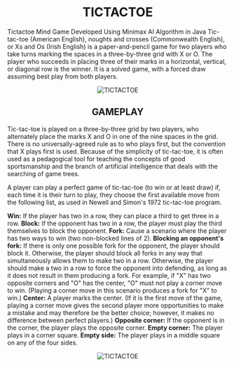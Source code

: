 <h1 align="center">TICTACTOE</h1>
Tictactoe Mind Game Developed Using Minimax AI Algorithm in Java
Tic-tac-toe (American English), noughts and crosses (Commonwealth English), or Xs and Os (Irish English) is a paper-and-pencil game for two players who take turns marking the spaces in a three-by-three grid with X or O. The player who succeeds in placing three of their marks in a horizontal, vertical, or diagonal row is the winner. It is a solved game, with a forced draw assuming best play from both players.

<p align="center"><img src="https://user-images.githubusercontent.com/91747813/138558429-edca5044-c679-4ddd-8637-c496ef46fc2b.png" alt="TICTACTOE"/></p>


<h2 align="center">GAMEPLAY</h2>
Tic-tac-toe is played on a three-by-three grid by two players, who alternately place the marks X and O in one of the nine spaces in the grid.
There is no universally-agreed rule as to who plays first, but the convention that X plays first is used.
Because of the simplicity of tic-tac-toe, it is often used as a pedagogical tool for teaching the concepts of good sportsmanship and the branch of artificial intelligence that deals with the searching of game trees.

A player can play a perfect game of tic-tac-toe (to win or at least draw) if, each time it is their turn to play, they choose the first available move from the following list, as used in Newell and Simon's 1972 tic-tac-toe program.

<b>Win:</b> If the player has two in a row, they can place a third to get three in a row.
<b>Block:</b> If the opponent has two in a row, the player must play the third themselves to block the opponent.
<b>Fork:</b> Cause a scenario where the player has two ways to win (two non-blocked lines of 2).
<b>Blocking an opponent's fork:</b> If there is only one possible fork for the opponent, the player should block it. Otherwise, the player should block all forks in any way that simultaneously allows them to make two in a row. Otherwise, the player should make a two in a row to force the opponent into defending, as long as it does not result in them producing a fork. For example, if "X" has two opposite corners and "O" has the center, "O" must not play a corner move to win. (Playing a corner move in this scenario produces a fork for "X" to win.)
<b>Center:</b> A player marks the center. (If it is the first move of the game, playing a corner move gives the second player more opportunities to make a mistake and may therefore be the better choice; however, it makes no difference between perfect players.)
<b>Opposite corner:</b> If the opponent is in the corner, the player plays the opposite corner.
<b>Empty corner:</b> The player plays in a corner square.
<b>Empty side:</b> The player plays in a middle square on any of the four sides.

<p align="center"><img src="https://img.poki.com/cdn-cgi/image/quality=78,width=600,height=600,fit=cover,g=0.5x0.5,f=auto/d07c1db617a36898b5e8c71013d228d11003eb36d7150b7abfe988fe097c7d66.png" alt="TICTACTOE"/></p>